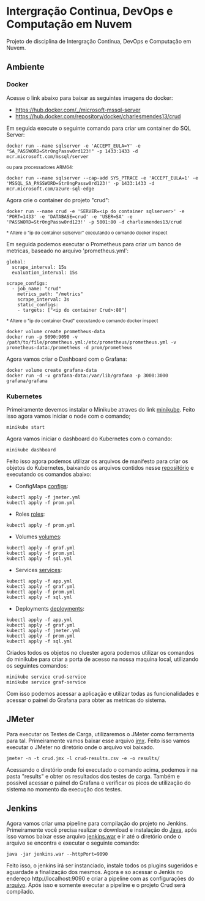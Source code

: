 # Intergração Continua, DevOps e Computação em Nuvem
Projeto de disciplina de Intergração Continua, DevOps e Computação em Nuvem.

## Ambiente

### Docker

Acesse o link abaixo para baixar as seguintes imagens do docker:
* https://hub.docker.com/_/microsoft-mssql-server
* https://hub.docker.com/repository/docker/charlesmendes13/crud

Em seguida execute o seguinte comando para criar um container do SQL Server:

```
docker run --name sqlserver -e 'ACCEPT_EULA=Y' -e "SA_PASSWORD=Str0ngPassw0rd123!" -p 1433:1433 -d mcr.microsoft.com/mssql/server
```
<sup>ou para processadores ARM64:</sup>
```
docker run --name sqlserver --cap-add SYS_PTRACE -e 'ACCEPT_EULA=1' -e 'MSSQL_SA_PASSWORD=Str0ngPassw0rd123!' -p 1433:1433 -d mcr.microsoft.com/azure-sql-edge
```

Agora crie o container do projeto "crud":

```
docker run --name crud -e 'SERVER=<ip do container sqlserver>' -e 'PORT=1433' -e 'DATABASE=crud' -e 'USER=SA' -e 'PASSWORD=Str0ngPassw0rd123!' -p 5001:80 -d charlesmendes13/crud
```
<sup>* Altere o "ip do container sqlserver" executando o comando docker inspect <id do container></sup>

Em seguida podemos executar o Prometheus para criar um banco de metricas, baseado no arquivo 'prometheus.yml':

```
global:
  scrape_interval: 15s
  evaluation_interval: 15s

scrape_configs:
  - job_name: "crud"
    metrics_path: "/metrics"
    scrape_interval: 3s
    static_configs:
    - targets: ["<ip do container Crud>:80"]
```
<sup>* Altere o "ip do container Crud" executando o comando docker inspect <id do container></sup>

```
docker volume create prometheus-data
docker run -p 9090:9090 -v /path/to/file/prometheus.yml:/etc/prometheus/prometheus.yml -v prometheus-data:/prometheus -d prom/prometheus
```

Agora vamos criar o Dashboard com o Grafana:

```
docker volume create grafana-data
docker run -d -v grafana-data:/var/lib/grafana -p 3000:3000 grafana/grafana
```

### Kubernetes

Primeiramente devemos instalar o Minikube atraves do link [minikube](https://minikube.sigs.k8s.io/docs/start/). Feito isso agora vamos iniciar o node com o comando;

```
minikube start
```

Agora vamos iniciar o dashboard do Kubernetes com o comando:

```
minikube dashboard
```

Feito isso agora podemos utilizar os arquivos de manifesto para criar os objetos do Kubernetes, baixando os arquivos contidos nesse [repositório](https://github.com/charlesmendes13/Cloud/tree/master/k8s) e executando os comandos abaixo:

- ConfigMaps [configs](https://github.com/charlesmendes13/Cloud/tree/master/k8s/configs):
```
kubectl apply -f jmeter.yml
kubectl apply -f prom.yml
```

- Roles [roles](https://github.com/charlesmendes13/Cloud/tree/master/k8s/roles):
```
kubectl apply -f prom.yml
```

- Volumes [volumes](https://github.com/charlesmendes13/Cloud/tree/master/k8s/volumes):
```
kubectl apply -f graf.yml
kubectl apply -f prom.yml
kubectl apply -f sql.yml
```

- Services [services](https://github.com/charlesmendes13/Cloud/tree/master/k8s/services):
```
kubectl apply -f app.yml
kubectl apply -f graf.yml
kubectl apply -f prom.yml
kubectl apply -f sql.yml
```

- Deployments [deployments](https://github.com/charlesmendes13/Cloud/tree/master/k8s/deployments):
```
kubectl apply -f app.yml
kubectl apply -f graf.yml
kubectl apply -f jmeter.yml
kubectl apply -f prom.yml
kubectl apply -f sql.yml
```

Criados todos os objetos no cluester agora podemos utilizar os comandos do minikube para criar a porta de acesso na nossa maquina local, utilizando os seguintes comandos:

```
minikube service crud-service
minikube service graf-service
```

Com isso podemos acessar a aplicação e utilizar todas as funcionalidades e acessar o painel do Grafana para obter as metricas do sistema.

## JMeter

Para executar os Testes de Carga, utilizaremos o JMeter como ferramenta para tal. Primeiramente vamos baixar esse arquivo [jmx](https://github.com/charlesmendes13/Cloud/blob/master/jmeter/crud.jmx). Feito isso vamos executar o JMeter no diretório onde o arquivo voi baixado.

```
jmeter -n -t crud.jmx -l crud-results.csv -e -o results/
```

Acessando o diretório onde foi executado o comando acima, podemos ir na pasta "results" e obter os resultados dos testes de carga. Também e possivel acessar o painel do Grafana e verificar os picos de utilização do sistema no momento da execução dos testes.

## Jenkins

Agora vamos criar uma pipeline para compilação do projeto no Jenkins. Primeiramente você precisa realizar o download e instalação do [Java](https://www.oracle.com/br/java/technologies/javase/jdk11-archive-downloads.html), após isso vamos baixar esse arquivo [jenkins.war](https://get.jenkins.io/war-stable/2.440.2/jenkins.war) e ir até o diretório onde o arquivo se encontra e executar o seguinte comando:

```
java -jar jenkins.war --httpPort=9090
```

Feito isso, o jenkins irá ser instanciado, instale todos os plugins sugeridos e aguardade a finalização dos mesmos. Agora e so acessar o Jenkis no endereço http://localhost:9090 e criar a pipeline com as configurações do [arquivo](https://github.com/charlesmendes13/Cloud/blob/master/jenkins/pipeline.jenkinsfile). Após isso e somente executar a pipeline e o projeto Crud será compilado.
